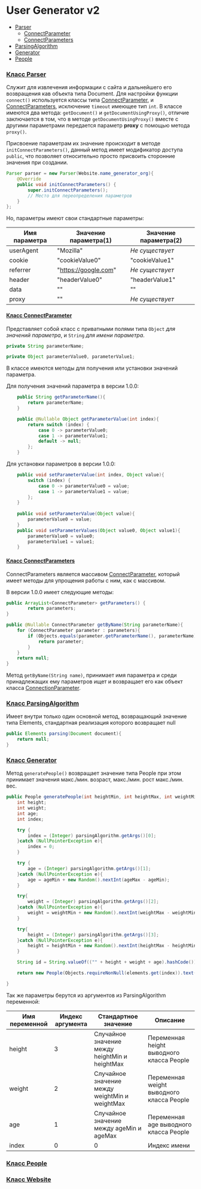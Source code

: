# User Generator v2

- [Parser](#класс-parser)
    - [ConnectParameter](#класс-connectparameter)
    - [ConnectParameters](#класс-connectparameters)
- [ParsingAlgorithm](#класс-parsingalgorithm)
- [Generator](#класс-generator)
- [People](#класс-people)

### [Класс Parser](src/main/java/org/fbs/user_generator_v2/util/Parser.java)

Служит для извлечения информации с сайта и дальнейшего его возвращения кав объекта типа Document. Для настройки функции `connect()` используется классы типа [ConnectParameter](#класс-connectparameter), и [ConnectParameters](#класс-connectparameters), исключение `timeout` имеющее тип `int`. В классе имеются два метода: `getDocument()` и `getDocumentUsingProxy()`, отличие заключается в том, что в методе `getDocumentUsingProxy()` вместе с другими параметрами передается параметр **proxy** с помощью метода `proxy()`.

Присвоение параметрам их значение происходит в методе `initConnectParameters()`, данный метод имеет модификатор доступа `public`, что позволяет относительно просто присвоить сторонние значения при создании.

```java
Parser parser = new Parser(Website.name_generator_org){
    @Override
    public void initConnectParameters() {
        super.initConnectParameters();
        // Место для переопределения параметров
    }
};
```
Но, параметры имеют свои стандартные параметры:

| Имя параметра | Значение параметра(1) | Значение параметра(2) |
|---------------|-----------------------|-----------------------|
| userAgent     | "Mozilla"             | _Не существует_       |
| cookie        | "cookieValue0"        | "cookieValue1"        |
| referrer      | "https://google.com"  | _Не существует_       |
| header        | "headerValue0"        | "headerValue1"        |
| data          | ""                    | ""                    |
| proxy         | ""                    | _Не существует_       |

#### [Класс ConnectParameter](src/main/java/org/fbs/user_generator_v2/data/ConnectParameter.java)

Представляет собой класс с приватными полями типа `Object` _для значений параметра_, и `String` _для имени параметра_.
```java
private String parameterName;

private Object parameterValue0, parameterValue1;
```

В классе имеются методы для получения или установки значений параметра.

Для получения значений параметра в версии 1.0.0:
```java
    public String getParameterName(){
        return parameterName;
    }

    public @Nullable Object getParameterValue(int index){
        return switch (index) {
            case 0 -> parameterValue0;
            case 1 -> parameterValue1;
            default -> null;
        };
    }
```

Для установки параметров в версии 1.0.0:

```java
    public void setParameterValue(int index, Object value){
        switch (index) {
            case 0 -> parameterValue0 = value;
            case 1 -> parameterValue1 = value;
        };
    }
    
    public void setParameterValue(Object value){
        parameterValue0 = value;
    }
    public void setParameterValues(Object value0, Object value1){
        parameterValue0 = value0;
        parameterValue1 = value1;
    }
```

#### [Класс ConnectParameters](src/main/java/org/fbs/user_generator_v2/data/ConnectParameters.java)

ConnectParameters является массивом [ConnectParameter](#класс-connectparameter), который имеет методы для упрощения работы с ним, как с массивом.

В версии 1.0.0 имеет следующие методы:

```java
public ArrayList<ConnectParameter> getParameters() {
        return parameters;
}

public @Nullable ConnectParameter getByName(String parameterName){
    for (ConnectParameter parameter : parameters){
        if (Objects.equals(parameter.getParameterName(), parameterName)){
            return parameter;
        }
    }
    return null;
}
```

Метод `getByName(String name)`, принимает имя параметра и среди принадлежащих ему параметров ищет и возвращает его как объект класса [ConnectionParameter](#класс-connectparameter).

### [Класс ParsingAlgorithm](/src/main/java/org/fbs/user_generator_v2/data/ParsingAlgorithm.java)

Имеет внутри только один основной метод, возвращающий значение типа Elements, стандартная реализация которого возвращает null
```java
public Elements parsing(Document document){
    return null;
}
```

### [Класс Generator](/src/main/java/org/fbs/user_generator_v2/Generator.java)

Метод `generatePeople()` возвращает значение типа People при этом принимает значения макс./мин. возраст, макс./мин. рост макс./мин. вес.

```java
public People generatePeople(int heightMin, int heightMax, int weightMin, int weightMax, int ageMin, int ageMax) throws IOException {
    int height;
    int weight;
    int age;
    int index;

    try {
        index = (Integer) parsingAlgorithm.getArgs()[0];
    }catch (NullPointerException e){
        index = 0;
    }

    try {
        age = (Integer) parsingAlgorithm.getArgs()[1];
    }catch (NullPointerException e){
        age = ageMin + new Random().nextInt(ageMax - ageMin);
    }

    try{
        weight = (Integer) parsingAlgorithm.getArgs()[2];
    }catch (NullPointerException e){
        weight = weightMin + new Random().nextInt(weightMax - weightMin);
    }

    try{
        height = (Integer) parsingAlgorithm.getArgs()[3];
    }catch (NullPointerException e){
        height = heightMin + new Random().nextInt(heightMax - heightMin);
    }

    String id = String.valueOf(("" + height + weight + age).hashCode()) + elements.get(index).text().replaceAll(" ", "").toLowerCase();

    return new People(Objects.requireNonNull(elements.get(index)).text(), age, height, weight, id);

}
```

Так же параметры берутся из аргументов из ParsingAlgorithm переменной:

| Имя переменной | Индекс аргумента | Стандартное значение                           | Описание                                  |
|----------------|------------------|------------------------------------------------|-------------------------------------------|
| height         | 3                | Случайное значение между heightMin и heightMax | Переменная height выводного класса People |
| weight         | 2                | Случайное значение между weightMin и weightMax | Переменная weight выводного класса People |
| age            | 1                | Случайное значение между ageMin и ageMax       | Переменная age выводного класса People    |
| index          | 0                | 0                                              | Индекс имени                              |


### [Класс People](/src/main/java/org/fbs/user_generator_v2/data/People.java)

### [Класс Website](/src/main/java/org/fbs/user_generator_v2/data/Website.java)
